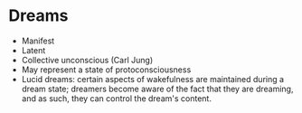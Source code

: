 # Dreams

- Manifest
- Latent
- Collective unconscious (Carl Jung)
- May represent a state of protoconsciousness
- Lucid dreams: certain aspects of wakefulness are maintained during a dream state; dreamers become aware of the fact that they are dreaming, and as such, they can control the dream's content.